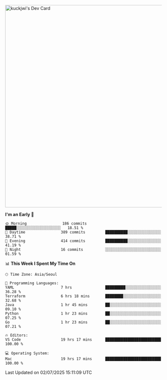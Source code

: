 <a href="https://app.daily.dev/kuckhwancho"><img src="https://api.daily.dev/devcards/v2/efef39c8028947428b3c0b486b9cd9b6.png?r=iz2&type=wide" width="652" alt="kuckjwi's Dev Card"/></a>

<!--START_SECTION:waka-->
**I'm an Early 🐤** 

```text
🌞 Morning                186 commits         █████░░░░░░░░░░░░░░░░░░░░   18.51 % 
🌆 Daytime                389 commits         ██████████░░░░░░░░░░░░░░░   38.71 % 
🌃 Evening                414 commits         ██████████░░░░░░░░░░░░░░░   41.19 % 
🌙 Night                  16 commits          ░░░░░░░░░░░░░░░░░░░░░░░░░   01.59 % 
```


📊 **This Week I Spent My Time On** 

```text
🕑︎ Time Zone: Asia/Seoul

💬 Programming Languages: 
YAML                     7 hrs               █████████░░░░░░░░░░░░░░░░   36.28 % 
Terraform                6 hrs 18 mins       ████████░░░░░░░░░░░░░░░░░   32.68 % 
Java                     1 hr 45 mins        ██░░░░░░░░░░░░░░░░░░░░░░░   09.10 % 
Python                   1 hr 23 mins        ██░░░░░░░░░░░░░░░░░░░░░░░   07.25 % 
Go                       1 hr 23 mins        ██░░░░░░░░░░░░░░░░░░░░░░░   07.21 % 

🔥 Editors: 
VS Code                  19 hrs 17 mins      █████████████████████████   100.00 % 

💻 Operating System: 
Mac                      19 hrs 17 mins      █████████████████████████   100.00 % 
```


 Last Updated on 02/07/2025 15:11:09 UTC
<!--END_SECTION:waka-->

